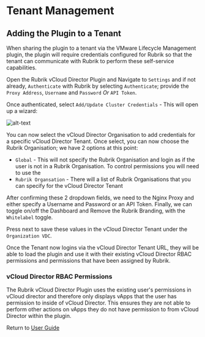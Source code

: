 # Tenant Management

## Adding the Plugin to a Tenant

When sharing the plugin to a tenant via the VMware Lifecycle Management plugin, the plugin will require credentials configured for Rubrik so that the tenant can communicate with Rubrik to perform these self-service capabilities.

Open the Rubrik vCloud Director Plugin and Navigate to `Settings` and if not already, `Authenticate` with Rubrik by selecting `Authenticate`; provide the `Proxy Address`, `Username` and `Password` *Or* `API Token`.
 
Once authenticated, select `Add/Update Cluster Credentials` - This will open up a wizard:

![alt-text](../img/image15.png)

You can now select the vCloud Director Organisation to add credentials for a specific vCloud Director Tenant. 
Once select, you can now choose the Rubrik Organisation; we have 2 options at this point:
* `Global` - This will not specify the Rubrik Organisation and login as if the user is not in a Rubrik Organisation. To control permissions you will need to use the 
* `Rubrik Organsation` - There will a list of Rubrik Organisations that you can specify for the vCloud Director Tenant

After confirming these 2 dropdown fields, we need to the Nginx Proxy and either specify a Username and Password or an API Token. Finally, we can toggle on/off the Dashboard and Remove the Rubrik Branding, with the `Whitelabel` toggle.

Press next to save these values in the vCloud Director Tenant under the `Organization VDC`.

Once the Tenant now logins via the vCloud Director Tenant URL, they will be able to load the plugin and use it with their existing vCloud Director RBAC permissions and permissions that have been assigned by Rubrik.

### vCloud Director RBAC Permissions

The Rubrik vCloud Director Plugin uses the existing user's permissions in vCloud director and therefore only displays vApps that the user has permission to inside of vCloud Director. This ensures they are not able to perform other actions on vApps they do not have permission to from vCloud Director within the plugin.

Return to [User Guide](https://github.com/rubrikinc/rubrik-extension-for-vcd/blob/master/docs/user-guide/user-guide.md)